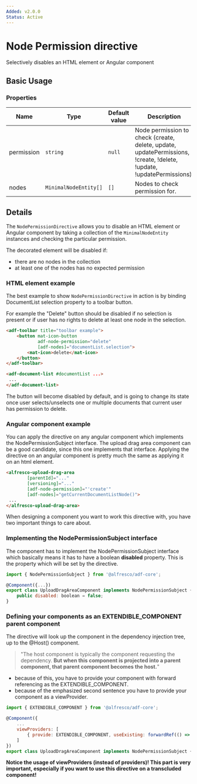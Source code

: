 ```yaml
---
Added: v2.0.0
Status: Active
---
```

# Node Permission directive

Selectively disables an HTML element or Angular component

## Basic Usage

### Properties

| Name | Type | Default value | Description |
| ---- | ---- | ------------- | ----------- |
| permission | `string` | `null` | Node permission to check (create, delete, update, updatePermissions, !create, !delete, !update, !updatePermissions). |
| nodes | `MinimalNodeEntity[]` | `[]` | Nodes to check permission for.  |

## Details

The `NodePermissionDirective` allows you to disable an HTML element or Angular component
by taking a collection of the `MinimalNodeEntity` instances and checking the particular permission.

The decorated element will be disabled if:

-   there are no nodes in the collection
-   at least one of the nodes has no expected permission

### HTML element example

The best example to show `NodePermissionDirective` in action is by binding DocumentList selection property to a toolbar button.

For example the "Delete" button should be disabled if no selection is present or if user has no rights to delete at least one node in the selection.

```html
<adf-toolbar title="toolbar example">
    <button mat-icon-button
            adf-node-permission="delete"
            [adf-nodes]="documentList.selection">
        <mat-icon>delete</mat-icon>
    </button>
</adf-toolbar>

<adf-document-list #documentList ...>
 ...
</adf-document-list>
```

The button will become disabled by default, and is going to change its state once user selects/unselects one or multiple documents that current user has permission to delete.

### Angular component example

You can apply the directive on any angular component which implements the NodePermissionSubject interface. The upload drag area component can be a good candidate, since this one implements that interface. Applying the directive on an angular component is pretty much the same as applying it on an html element.

```html
<alfresco-upload-drag-area
        [parentId]="..."
        [versioning]="..."
        [adf-node-permission]="'create'"
        [adf-nodes]="getCurrentDocumentListNode()">
 ...
</alfresco-upload-drag-area>
```

When designing a component you want to work this directive with, you have two important things to care about.

### Implementing the NodePermissionSubject interface

The component has to implement the NodePermissionSubject interface which basically means it has to have a boolean **disabled** property. This is the property which will be set by the directive.

```js
import { NodePermissionSubject } from '@alfresco/adf-core';

@Component({...})
export class UploadDragAreaComponent implements NodePermissionSubject {
    public disabled: boolean = false;
}
```

### Defining your components as an EXTENDIBLE_COMPONENT parent component

The directive will look up the component in the dependency injection tree, up to the @Host() component.

> "The host component is typically the component requesting the dependency. **But when this component is projected into a parent component, that parent component becomes the host.**"

-   because of this, you have to provide your component with forward referencing as the EXTENDIBLE_COMPONENT.
-   because of the emphasized second sentence you have to provide your component as a viewProvider.

```js
import { EXTENDIBLE_COMPONENT } from '@alfresco/adf-core';

@Component({
    ...
    viewProviders: [
        { provide: EXTENDIBLE_COMPONENT, useExisting: forwardRef(() => UploadDragAreaComponent)}
    ]
})
export class UploadDragAreaComponent implements NodePermissionSubject { ... }
```

**Notice the usage of viewProviders (instead of providers)! This part is very important, especially if you want to use this directive on a transcluded component!**
